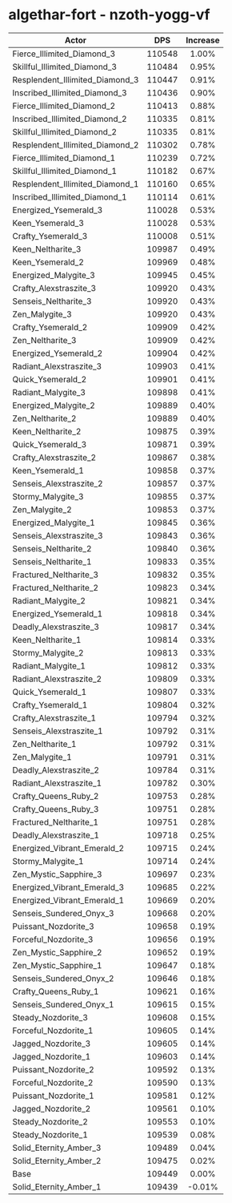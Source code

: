 # algethar-fort - nzoth-yogg-vf
| Actor | DPS | Increase |
|---|:---:|:---:|
|Fierce_Illimited_Diamond_3|110548|1.00%|
|Skillful_Illimited_Diamond_3|110484|0.95%|
|Resplendent_Illimited_Diamond_3|110447|0.91%|
|Inscribed_Illimited_Diamond_3|110436|0.90%|
|Fierce_Illimited_Diamond_2|110413|0.88%|
|Inscribed_Illimited_Diamond_2|110335|0.81%|
|Skillful_Illimited_Diamond_2|110335|0.81%|
|Resplendent_Illimited_Diamond_2|110302|0.78%|
|Fierce_Illimited_Diamond_1|110239|0.72%|
|Skillful_Illimited_Diamond_1|110182|0.67%|
|Resplendent_Illimited_Diamond_1|110160|0.65%|
|Inscribed_Illimited_Diamond_1|110114|0.61%|
|Energized_Ysemerald_3|110028|0.53%|
|Keen_Ysemerald_3|110028|0.53%|
|Crafty_Ysemerald_3|110008|0.51%|
|Keen_Neltharite_3|109987|0.49%|
|Keen_Ysemerald_2|109969|0.48%|
|Energized_Malygite_3|109945|0.45%|
|Crafty_Alexstraszite_3|109920|0.43%|
|Senseis_Neltharite_3|109920|0.43%|
|Zen_Malygite_3|109920|0.43%|
|Crafty_Ysemerald_2|109909|0.42%|
|Zen_Neltharite_3|109909|0.42%|
|Energized_Ysemerald_2|109904|0.42%|
|Radiant_Alexstraszite_3|109903|0.41%|
|Quick_Ysemerald_2|109901|0.41%|
|Radiant_Malygite_3|109898|0.41%|
|Energized_Malygite_2|109889|0.40%|
|Zen_Neltharite_2|109889|0.40%|
|Keen_Neltharite_2|109875|0.39%|
|Quick_Ysemerald_3|109871|0.39%|
|Crafty_Alexstraszite_2|109867|0.38%|
|Keen_Ysemerald_1|109858|0.37%|
|Senseis_Alexstraszite_2|109857|0.37%|
|Stormy_Malygite_3|109855|0.37%|
|Zen_Malygite_2|109853|0.37%|
|Energized_Malygite_1|109845|0.36%|
|Senseis_Alexstraszite_3|109843|0.36%|
|Senseis_Neltharite_2|109840|0.36%|
|Senseis_Neltharite_1|109833|0.35%|
|Fractured_Neltharite_3|109832|0.35%|
|Fractured_Neltharite_2|109823|0.34%|
|Radiant_Malygite_2|109821|0.34%|
|Energized_Ysemerald_1|109818|0.34%|
|Deadly_Alexstraszite_3|109817|0.34%|
|Keen_Neltharite_1|109814|0.33%|
|Stormy_Malygite_2|109813|0.33%|
|Radiant_Malygite_1|109812|0.33%|
|Radiant_Alexstraszite_2|109809|0.33%|
|Quick_Ysemerald_1|109807|0.33%|
|Crafty_Ysemerald_1|109804|0.32%|
|Crafty_Alexstraszite_1|109794|0.32%|
|Senseis_Alexstraszite_1|109792|0.31%|
|Zen_Neltharite_1|109792|0.31%|
|Zen_Malygite_1|109791|0.31%|
|Deadly_Alexstraszite_2|109784|0.31%|
|Radiant_Alexstraszite_1|109782|0.30%|
|Crafty_Queens_Ruby_2|109753|0.28%|
|Crafty_Queens_Ruby_3|109751|0.28%|
|Fractured_Neltharite_1|109751|0.28%|
|Deadly_Alexstraszite_1|109718|0.25%|
|Energized_Vibrant_Emerald_2|109715|0.24%|
|Stormy_Malygite_1|109714|0.24%|
|Zen_Mystic_Sapphire_3|109697|0.23%|
|Energized_Vibrant_Emerald_3|109685|0.22%|
|Energized_Vibrant_Emerald_1|109669|0.20%|
|Senseis_Sundered_Onyx_3|109668|0.20%|
|Puissant_Nozdorite_3|109658|0.19%|
|Forceful_Nozdorite_3|109656|0.19%|
|Zen_Mystic_Sapphire_2|109652|0.19%|
|Zen_Mystic_Sapphire_1|109647|0.18%|
|Senseis_Sundered_Onyx_2|109646|0.18%|
|Crafty_Queens_Ruby_1|109621|0.16%|
|Senseis_Sundered_Onyx_1|109615|0.15%|
|Steady_Nozdorite_3|109608|0.15%|
|Forceful_Nozdorite_1|109605|0.14%|
|Jagged_Nozdorite_3|109605|0.14%|
|Jagged_Nozdorite_1|109603|0.14%|
|Puissant_Nozdorite_2|109592|0.13%|
|Forceful_Nozdorite_2|109590|0.13%|
|Puissant_Nozdorite_1|109581|0.12%|
|Jagged_Nozdorite_2|109561|0.10%|
|Steady_Nozdorite_2|109553|0.10%|
|Steady_Nozdorite_1|109539|0.08%|
|Solid_Eternity_Amber_3|109489|0.04%|
|Solid_Eternity_Amber_2|109475|0.02%|
|Base|109449|0.00%|
|Solid_Eternity_Amber_1|109439|-0.01%|
